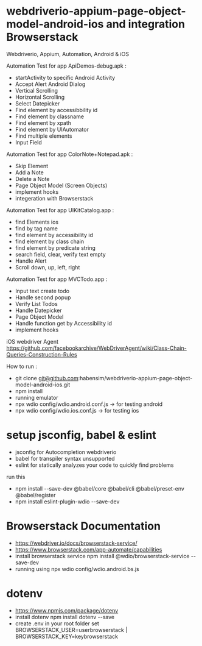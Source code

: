 # webdriverio-appium-page-object-model-android-ios and integration Browserstack
Webdriverio, Appium, Automation, Android & iOS

Automation Test for app ApiDemos-debug.apk : 
- startActivity to specific Android Activity
- Accept Alert Android Dialog
- Vertical Scrolling
- Horizontal Scrolling
- Select Datepicker
- Find element by accessibbility id
- Find element by classname
- Find element by xpath
- Find element by UIAutomator
- Find multiple elements
- Input Field

Automation Test for app ColorNote+Notepad.apk : 
- Skip Element
- Add a Note
- Delete a Note
- Page Object Model (Screen Objects)
- implement hooks
- integeration with Browserstack

Automation Test for app UIKitCatalog.app : 
- find Elements ios
- find by tag name
- find element by accessibility id
- find element by class chain
- find element by predicate string
- search field, clear, verify text empty
- Handle Alert
- Scroll down, up, left, right

Automation Test for app MVCTodo.app : 
- Input text create todo
- Handle second popup
- Verify List Todos
- Handle Datepicker
- Page Object Model 
- Handle function get by Accessibility id
- implement hooks

iOS webdriver Agent
https://github.com/facebookarchive/WebDriverAgent/wiki/Class-Chain-Queries-Construction-Rules

How to run : 
- git clone git@github.com:habensim/webdriverio-appium-page-object-model-android-ios.git
- npm install
- running emulator
- npx wdio config/wdio.android.conf.js -> for testing android
- npx wdio config/wdio.ios.conf.js -> for testing ios

# setup jsconfig, babel & eslint
- jsconfig for Autocompletion webdriverio
- babel for transpiler syntax unsupported
- eslint for statically analyzes your code to quickly find problems

run this
- npm install --save-dev @babel/core @babel/cli @babel/preset-env @babel/register
- npm install eslint-plugin-wdio --save-dev

# Browserstack Documentation
- https://webdriver.io/docs/browserstack-service/
- https://www.browserstack.com/app-automate/capabilities 
- install browserstack service npm install @wdio/browserstack-service --save-dev
- running using npx wdio config/wdio.android.bs.js

# dotenv
- https://www.npmjs.com/package/dotenv
- install dotenv npm install dotenv --save
- create .env in your root folder set BROWSERSTACK_USER=userbrowserstack | BROWSERSTACK_KEY=keybrowserstack